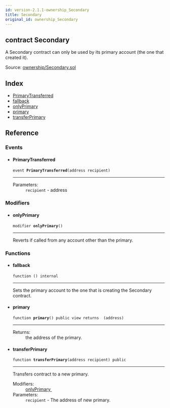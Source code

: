 ```yaml
---
id: version-2.1.1-ownership_Secondary
title: Secondary
original_id: ownership_Secondary
---
```


<div class="contract-doc"><div class="contract"><h2 class="contract-header"><span class="contract-kind">contract</span> Secondary</h2><p class="description">A Secondary contract can only be used by its primary account (the one that created it).</p><div class="source">Source: <a href="https://github.com/OpenZeppelin/zeppelin-solidity/blob/v2.1.1/contracts/ownership/Secondary.sol" target="_blank">ownership/Secondary.sol</a></div></div><div class="index"><h2>Index</h2><ul><li><a href="ownership_Secondary.html#PrimaryTransferred">PrimaryTransferred</a></li><li><a href="ownership_Secondary.html#">fallback</a></li><li><a href="ownership_Secondary.html#onlyPrimary">onlyPrimary</a></li><li><a href="ownership_Secondary.html#primary">primary</a></li><li><a href="ownership_Secondary.html#transferPrimary">transferPrimary</a></li></ul></div><div class="reference"><h2>Reference</h2><div class="events"><h3>Events</h3><ul><li><div class="item event"><span id="PrimaryTransferred" class="anchor-marker"></span><h4 class="name">PrimaryTransferred</h4><div class="body"><code class="signature">event <strong>PrimaryTransferred</strong><span>(address recipient) </span></code><hr/><dl><dt><span class="label-parameters">Parameters:</span></dt><dd><div><code>recipient</code> - address</div></dd></dl></div></div></li></ul></div><div class="modifiers"><h3>Modifiers</h3><ul><li><div class="item modifier"><span id="onlyPrimary" class="anchor-marker"></span><h4 class="name">onlyPrimary</h4><div class="body"><code class="signature">modifier <strong>onlyPrimary</strong><span>() </span></code><hr/><div class="description"><p>Reverts if called from any account other than the primary.</p></div></div></div></li></ul></div><div class="functions"><h3>Functions</h3><ul><li><div class="item function"><span id="fallback" class="anchor-marker"></span><h4 class="name">fallback</h4><div class="body"><code class="signature">function <strong></strong><span>() </span><span>internal </span></code><hr/><div class="description"><p>Sets the primary account to the one that is creating the Secondary contract.</p></div></div></div></li><li><div class="item function"><span id="primary" class="anchor-marker"></span><h4 class="name">primary</h4><div class="body"><code class="signature">function <strong>primary</strong><span>() </span><span>public </span><span>view </span><span>returns  (address) </span></code><hr/><dl><dt><span class="label-return">Returns:</span></dt><dd>the address of the primary.</dd></dl></div></div></li><li><div class="item function"><span id="transferPrimary" class="anchor-marker"></span><h4 class="name">transferPrimary</h4><div class="body"><code class="signature">function <strong>transferPrimary</strong><span>(address recipient) </span><span>public </span></code><hr/><div class="description"><p>Transfers contract to a new primary.</p></div><dl><dt><span class="label-modifiers">Modifiers:</span></dt><dd><a href="ownership_Secondary.html#onlyPrimary">onlyPrimary </a></dd><dt><span class="label-parameters">Parameters:</span></dt><dd><div><code>recipient</code> - The address of new primary.</div></dd></dl></div></div></li></ul></div></div></div>
